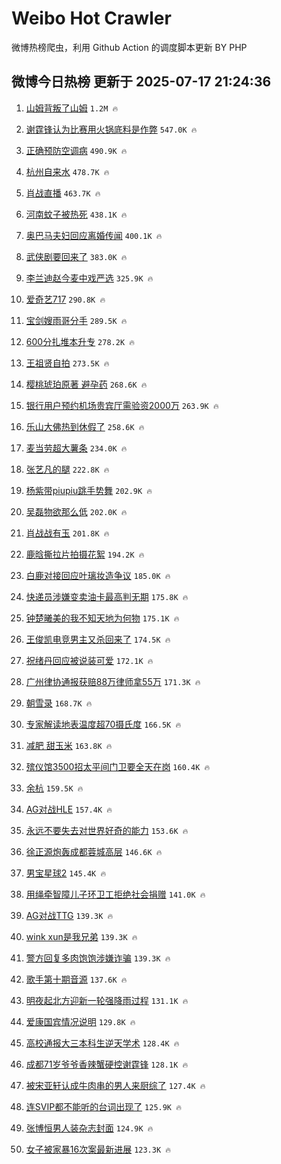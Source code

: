 # Weibo Hot Crawler 



微博热榜爬虫，利用 Github Action 的调度脚本更新 BY PHP 


## 微博今日热榜 更新于 2025-07-17 21:24:36 
1. [山姆背叛了山姆](https://s.weibo.com/weibo?q=%23%E5%B1%B1%E5%A7%86%E8%83%8C%E5%8F%9B%E4%BA%86%E5%B1%B1%E5%A7%86%23&t=31&band_rank=1&Refer=top) `1.2M 🔥` 

1. [谢霆锋认为比赛用火锅底料是作弊](https://s.weibo.com/weibo?q=%E8%B0%A2%E9%9C%86%E9%94%8B%E8%AE%A4%E4%B8%BA%E6%AF%94%E8%B5%9B%E7%94%A8%E7%81%AB%E9%94%85%E5%BA%95%E6%96%99%E6%98%AF%E4%BD%9C%E5%BC%8A&t=31&band_rank=2&Refer=top) `547.0K 🔥` 

1. [正确预防空调病](https://s.weibo.com/weibo?q=%23%E6%AD%A3%E7%A1%AE%E9%A2%84%E9%98%B2%E7%A9%BA%E8%B0%83%E7%97%85%23&t=31&band_rank=3&Refer=top) `490.9K 🔥` 

1. [杭州自来水](https://s.weibo.com/weibo?q=%E6%9D%AD%E5%B7%9E%E8%87%AA%E6%9D%A5%E6%B0%B4&t=31&band_rank=4&Refer=top) `478.7K 🔥` 

1. [肖战直播](https://s.weibo.com/weibo?q=%E8%82%96%E6%88%98%E7%9B%B4%E6%92%AD&t=31&band_rank=5&Refer=top) `463.7K 🔥` 

1. [河南蚊子被热死](https://s.weibo.com/weibo?q=%E6%B2%B3%E5%8D%97%E8%9A%8A%E5%AD%90%E8%A2%AB%E7%83%AD%E6%AD%BB&t=31&band_rank=6&Refer=top) `438.1K 🔥` 

1. [奥巴马夫妇回应离婚传闻](https://s.weibo.com/weibo?q=%23%E5%A5%A5%E5%B7%B4%E9%A9%AC%E5%A4%AB%E5%A6%87%E5%9B%9E%E5%BA%94%E7%A6%BB%E5%A9%9A%E4%BC%A0%E9%97%BB%23&t=31&band_rank=7&Refer=top) `400.1K 🔥` 

1. [武侠剧要回来了](https://s.weibo.com/weibo?q=%23%E6%AD%A6%E4%BE%A0%E5%89%A7%E8%A6%81%E5%9B%9E%E6%9D%A5%E4%BA%86%23&t=31&band_rank=8&Refer=top) `383.0K 🔥` 

1. [李兰迪赵今麦中戏严选](https://s.weibo.com/weibo?q=%E6%9D%8E%E5%85%B0%E8%BF%AA%E8%B5%B5%E4%BB%8A%E9%BA%A6%E4%B8%AD%E6%88%8F%E4%B8%A5%E9%80%89&t=31&band_rank=9&Refer=top) `325.9K 🔥` 

1. [爱奇艺717](https://s.weibo.com/weibo?q=%23%E7%88%B1%E5%A5%87%E8%89%BA717%23&t=31&band_rank=10&Refer=top) `290.8K 🔥` 

1. [宝剑嫂雨哥分手](https://s.weibo.com/weibo?q=%E5%AE%9D%E5%89%91%E5%AB%82%E9%9B%A8%E5%93%A5%E5%88%86%E6%89%8B&t=31&band_rank=11&Refer=top) `289.5K 🔥` 

1. [600分扎堆本升专](https://s.weibo.com/weibo?q=600%E5%88%86%E6%89%8E%E5%A0%86%E6%9C%AC%E5%8D%87%E4%B8%93&t=31&band_rank=12&Refer=top) `278.2K 🔥` 

1. [王祖贤自拍](https://s.weibo.com/weibo?q=%E7%8E%8B%E7%A5%96%E8%B4%A4%E8%87%AA%E6%8B%8D&t=31&band_rank=13&Refer=top) `273.5K 🔥` 

1. [樱桃琥珀原著 避孕药](https://s.weibo.com/weibo?q=%E6%A8%B1%E6%A1%83%E7%90%A5%E7%8F%80%E5%8E%9F%E8%91%97%20%E9%81%BF%E5%AD%95%E8%8D%AF&t=31&band_rank=14&Refer=top) `268.6K 🔥` 

1. [银行用户预约机场贵宾厅需验资2000万](https://s.weibo.com/weibo?q=%23%E9%93%B6%E8%A1%8C%E7%94%A8%E6%88%B7%E9%A2%84%E7%BA%A6%E6%9C%BA%E5%9C%BA%E8%B4%B5%E5%AE%BE%E5%8E%85%E9%9C%80%E9%AA%8C%E8%B5%842000%E4%B8%87%23&t=31&band_rank=15&Refer=top) `263.9K 🔥` 

1. [乐山大佛热到休假了](https://s.weibo.com/weibo?q=%23%E4%B9%90%E5%B1%B1%E5%A4%A7%E4%BD%9B%E7%83%AD%E5%88%B0%E4%BC%91%E5%81%87%E4%BA%86%23&t=31&band_rank=16&Refer=top) `258.6K 🔥` 

1. [麦当劳超大薯条](https://s.weibo.com/weibo?q=%E9%BA%A6%E5%BD%93%E5%8A%B3%E8%B6%85%E5%A4%A7%E8%96%AF%E6%9D%A1&t=31&band_rank=17&Refer=top) `234.0K 🔥` 

1. [张艺凡的腿](https://s.weibo.com/weibo?q=%E5%BC%A0%E8%89%BA%E5%87%A1%E7%9A%84%E8%85%BF&t=31&band_rank=18&Refer=top) `222.8K 🔥` 

1. [杨紫带piupiu跳手势舞](https://s.weibo.com/weibo?q=%E6%9D%A8%E7%B4%AB%E5%B8%A6piupiu%E8%B7%B3%E6%89%8B%E5%8A%BF%E8%88%9E&t=31&band_rank=19&Refer=top) `202.9K 🔥` 

1. [吴磊物欲那么低](https://s.weibo.com/weibo?q=%E5%90%B4%E7%A3%8A%E7%89%A9%E6%AC%B2%E9%82%A3%E4%B9%88%E4%BD%8E&t=31&band_rank=20&Refer=top) `202.0K 🔥` 

1. [肖战战有玉](https://s.weibo.com/weibo?q=%23%E8%82%96%E6%88%98%E6%88%98%E6%9C%89%E7%8E%89%23&t=31&band_rank=21&Refer=top) `201.8K 🔥` 

1. [鹿晗撕拉片拍摄花絮](https://s.weibo.com/weibo?q=%E9%B9%BF%E6%99%97%E6%92%95%E6%8B%89%E7%89%87%E6%8B%8D%E6%91%84%E8%8A%B1%E7%B5%AE&t=31&band_rank=22&Refer=top) `194.2K 🔥` 

1. [白鹿对接回应叶璃妆造争议](https://s.weibo.com/weibo?q=%23%E7%99%BD%E9%B9%BF%E5%AF%B9%E6%8E%A5%E5%9B%9E%E5%BA%94%E5%8F%B6%E7%92%83%E5%A6%86%E9%80%A0%E4%BA%89%E8%AE%AE%23&t=31&band_rank=23&Refer=top) `185.0K 🔥` 

1. [快递员涉嫌变卖油卡最高判无期](https://s.weibo.com/weibo?q=%23%E5%BF%AB%E9%80%92%E5%91%98%E6%B6%89%E5%AB%8C%E5%8F%98%E5%8D%96%E6%B2%B9%E5%8D%A1%E6%9C%80%E9%AB%98%E5%88%A4%E6%97%A0%E6%9C%9F%23&t=31&band_rank=24&Refer=top) `175.8K 🔥` 

1. [钟楚曦美的我不知天地为何物](https://s.weibo.com/weibo?q=%E9%92%9F%E6%A5%9A%E6%9B%A6%E7%BE%8E%E7%9A%84%E6%88%91%E4%B8%8D%E7%9F%A5%E5%A4%A9%E5%9C%B0%E4%B8%BA%E4%BD%95%E7%89%A9&t=31&band_rank=25&Refer=top) `175.1K 🔥` 

1. [王俊凯电竞男主又杀回来了](https://s.weibo.com/weibo?q=%E7%8E%8B%E4%BF%8A%E5%87%AF%E7%94%B5%E7%AB%9E%E7%94%B7%E4%B8%BB%E5%8F%88%E6%9D%80%E5%9B%9E%E6%9D%A5%E4%BA%86&t=31&band_rank=26&Refer=top) `174.5K 🔥` 

1. [祝绪丹回应被说装可爱](https://s.weibo.com/weibo?q=%E7%A5%9D%E7%BB%AA%E4%B8%B9%E5%9B%9E%E5%BA%94%E8%A2%AB%E8%AF%B4%E8%A3%85%E5%8F%AF%E7%88%B1&t=31&band_rank=27&Refer=top) `172.1K 🔥` 

1. [广州律协通报获赔88万律师拿55万](https://s.weibo.com/weibo?q=%23%E5%B9%BF%E5%B7%9E%E5%BE%8B%E5%8D%8F%E9%80%9A%E6%8A%A5%E8%8E%B7%E8%B5%9488%E4%B8%87%E5%BE%8B%E5%B8%88%E6%8B%BF55%E4%B8%87%23&t=31&band_rank=28&Refer=top) `171.3K 🔥` 

1. [朝雪录](https://s.weibo.com/weibo?q=%E6%9C%9D%E9%9B%AA%E5%BD%95&t=31&band_rank=29&Refer=top) `168.7K 🔥` 

1. [专家解读地表温度超70摄氏度](https://s.weibo.com/weibo?q=%23%E4%B8%93%E5%AE%B6%E8%A7%A3%E8%AF%BB%E5%9C%B0%E8%A1%A8%E6%B8%A9%E5%BA%A6%E8%B6%8570%E6%91%84%E6%B0%8F%E5%BA%A6%23&t=31&band_rank=30&Refer=top) `166.5K 🔥` 

1. [减肥 甜玉米](https://s.weibo.com/weibo?q=%E5%87%8F%E8%82%A5%20%E7%94%9C%E7%8E%89%E7%B1%B3&t=31&band_rank=31&Refer=top) `163.8K 🔥` 

1. [殡仪馆3500招太平间门卫要全天在岗](https://s.weibo.com/weibo?q=%23%E6%AE%A1%E4%BB%AA%E9%A6%863500%E6%8B%9B%E5%A4%AA%E5%B9%B3%E9%97%B4%E9%97%A8%E5%8D%AB%E8%A6%81%E5%85%A8%E5%A4%A9%E5%9C%A8%E5%B2%97%23&t=31&band_rank=32&Refer=top) `160.4K 🔥` 

1. [余杭](https://s.weibo.com/weibo?q=%E4%BD%99%E6%9D%AD&t=31&band_rank=33&Refer=top) `159.5K 🔥` 

1. [AG对战HLE](https://s.weibo.com/weibo?q=%23AG%E5%AF%B9%E6%88%98HLE%23&t=31&band_rank=34&Refer=top) `157.4K 🔥` 

1. [永远不要失去对世界好奇的能力](https://s.weibo.com/weibo?q=%E6%B0%B8%E8%BF%9C%E4%B8%8D%E8%A6%81%E5%A4%B1%E5%8E%BB%E5%AF%B9%E4%B8%96%E7%95%8C%E5%A5%BD%E5%A5%87%E7%9A%84%E8%83%BD%E5%8A%9B&t=31&band_rank=35&Refer=top) `153.6K 🔥` 

1. [徐正源炮轰成都蓉城高层](https://s.weibo.com/weibo?q=%E5%BE%90%E6%AD%A3%E6%BA%90%E7%82%AE%E8%BD%B0%E6%88%90%E9%83%BD%E8%93%89%E5%9F%8E%E9%AB%98%E5%B1%82&t=31&band_rank=36&Refer=top) `146.6K 🔥` 

1. [男宝星球2](https://s.weibo.com/weibo?q=%E7%94%B7%E5%AE%9D%E6%98%9F%E7%90%832&t=31&band_rank=37&Refer=top) `145.4K 🔥` 

1. [用绳牵智障儿子环卫工拒绝社会捐赠](https://s.weibo.com/weibo?q=%23%E7%94%A8%E7%BB%B3%E7%89%B5%E6%99%BA%E9%9A%9C%E5%84%BF%E5%AD%90%E7%8E%AF%E5%8D%AB%E5%B7%A5%E6%8B%92%E7%BB%9D%E7%A4%BE%E4%BC%9A%E6%8D%90%E8%B5%A0%23&t=31&band_rank=38&Refer=top) `141.0K 🔥` 

1. [AG对战TTG](https://s.weibo.com/weibo?q=%23AG%E5%AF%B9%E6%88%98TTG%23&t=31&band_rank=39&Refer=top) `139.3K 🔥` 

1. [wink xun是我兄弟](https://s.weibo.com/weibo?q=wink%20xun%E6%98%AF%E6%88%91%E5%85%84%E5%BC%9F&t=31&band_rank=40&Refer=top) `139.3K 🔥` 

1. [警方回复多肉饱饱涉嫌诈骗](https://s.weibo.com/weibo?q=%23%E8%AD%A6%E6%96%B9%E5%9B%9E%E5%A4%8D%E5%A4%9A%E8%82%89%E9%A5%B1%E9%A5%B1%E6%B6%89%E5%AB%8C%E8%AF%88%E9%AA%97%23&t=31&band_rank=41&Refer=top) `139.3K 🔥` 

1. [歌手第十期音源](https://s.weibo.com/weibo?q=%23%E6%AD%8C%E6%89%8B%E7%AC%AC%E5%8D%81%E6%9C%9F%E9%9F%B3%E6%BA%90%23&t=31&band_rank=42&Refer=top) `137.6K 🔥` 

1. [明夜起北方迎新一轮强降雨过程](https://s.weibo.com/weibo?q=%23%E6%98%8E%E5%A4%9C%E8%B5%B7%E5%8C%97%E6%96%B9%E8%BF%8E%E6%96%B0%E4%B8%80%E8%BD%AE%E5%BC%BA%E9%99%8D%E9%9B%A8%E8%BF%87%E7%A8%8B%23&t=31&band_rank=43&Refer=top) `131.1K 🔥` 

1. [爱康国宾情况说明](https://s.weibo.com/weibo?q=%23%E7%88%B1%E5%BA%B7%E5%9B%BD%E5%AE%BE%E6%83%85%E5%86%B5%E8%AF%B4%E6%98%8E%23&t=31&band_rank=44&Refer=top) `129.8K 🔥` 

1. [高校通报大三本科生逆天学术](https://s.weibo.com/weibo?q=%23%E9%AB%98%E6%A0%A1%E9%80%9A%E6%8A%A5%E5%A4%A7%E4%B8%89%E6%9C%AC%E7%A7%91%E7%94%9F%E9%80%86%E5%A4%A9%E5%AD%A6%E6%9C%AF%23&t=31&band_rank=45&Refer=top) `128.4K 🔥` 

1. [成都71岁爷爷香辣蟹硬控谢霆锋](https://s.weibo.com/weibo?q=%E6%88%90%E9%83%BD71%E5%B2%81%E7%88%B7%E7%88%B7%E9%A6%99%E8%BE%A3%E8%9F%B9%E7%A1%AC%E6%8E%A7%E8%B0%A2%E9%9C%86%E9%94%8B&t=31&band_rank=46&Refer=top) `128.1K 🔥` 

1. [被宋亚轩认成牛肉串的男人来厨综了](https://s.weibo.com/weibo?q=%E8%A2%AB%E5%AE%8B%E4%BA%9A%E8%BD%A9%E8%AE%A4%E6%88%90%E7%89%9B%E8%82%89%E4%B8%B2%E7%9A%84%E7%94%B7%E4%BA%BA%E6%9D%A5%E5%8E%A8%E7%BB%BC%E4%BA%86&t=31&band_rank=47&Refer=top) `127.4K 🔥` 

1. [连SVIP都不能听的台词出现了](https://s.weibo.com/weibo?q=%E8%BF%9ESVIP%E9%83%BD%E4%B8%8D%E8%83%BD%E5%90%AC%E7%9A%84%E5%8F%B0%E8%AF%8D%E5%87%BA%E7%8E%B0%E4%BA%86&t=31&band_rank=48&Refer=top) `125.9K 🔥` 

1. [张博恒男人装杂志封面](https://s.weibo.com/weibo?q=%23%E5%BC%A0%E5%8D%9A%E6%81%92%E7%94%B7%E4%BA%BA%E8%A3%85%E6%9D%82%E5%BF%97%E5%B0%81%E9%9D%A2%23&t=31&band_rank=49&Refer=top) `124.9K 🔥` 

1. [女子被家暴16次案最新进展](https://s.weibo.com/weibo?q=%23%E5%A5%B3%E5%AD%90%E8%A2%AB%E5%AE%B6%E6%9A%B416%E6%AC%A1%E6%A1%88%E6%9C%80%E6%96%B0%E8%BF%9B%E5%B1%95%23&t=31&band_rank=50&Refer=top) `123.3K 🔥` 

